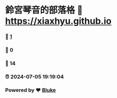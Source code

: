 # 鈴宮琴音的部落格 :link: https://xiaxhyu.github.io 
### :page_facing_up: [1](https://xiaxhyu.github.io/tag.html) 
### :speech_balloon: 0 
### :hibiscus: 14 
### :alarm_clock: 2024-07-05 19:19:04 
### Powered by :heart: [Bluke]([https://github.com/Meekdai/Gmeek](https://www.blogger.com/blog/posts/2468426250092476037))
